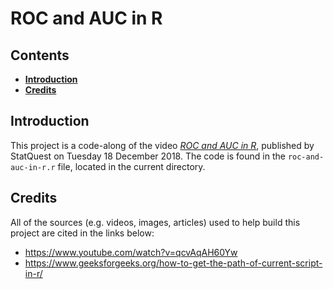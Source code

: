<h1><b>ROC and AUC in R</b></h1>

<h2><b>Contents</b></h2>

- [**Introduction**](#introduction)
- [**Credits**](#credits)

## **Introduction**
This project is a code-along of the video [*ROC and AUC in R*](https://www.youtube.com/watch?v=qcvAqAH60Yw), published by StatQuest on Tuesday 18 December 2018. The code is found in the `roc-and-auc-in-r.r` file, located in the current directory.

## **Credits**
All of the sources (e.g. videos, images, articles) used to help build this project are cited in the links below:
- https://www.youtube.com/watch?v=qcvAqAH60Yw
- https://www.geeksforgeeks.org/how-to-get-the-path-of-current-script-in-r/